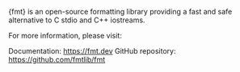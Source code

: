 {fmt} is an open-source formatting library providing a fast and safe alternative to C stdio and C++ iostreams.

For more information, please visit:

Documentation: https://fmt.dev
GitHub repository: https://github.com/fmtlib/fmt
